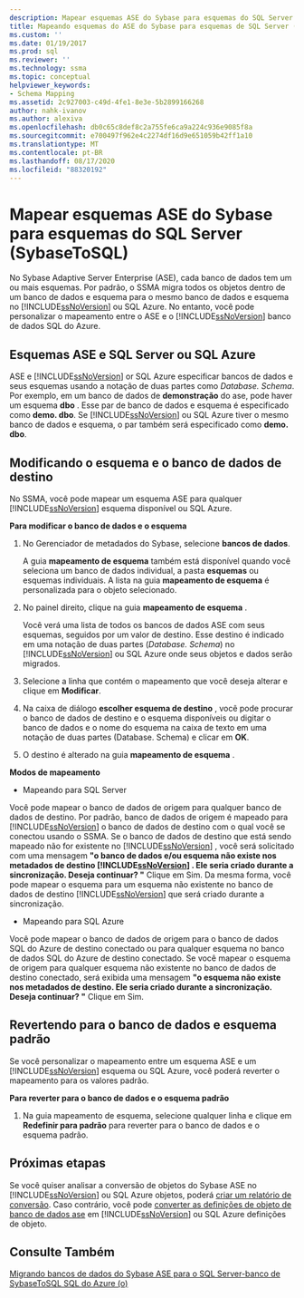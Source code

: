 ```yaml
---
description: Mapear esquemas ASE do Sybase para esquemas do SQL Server (SybaseToSQL)
title: Mapeando esquemas do ASE do Sybase para esquemas de SQL Server (SybaseToSQL) | Microsoft Docs
ms.custom: ''
ms.date: 01/19/2017
ms.prod: sql
ms.reviewer: ''
ms.technology: ssma
ms.topic: conceptual
helpviewer_keywords:
- Schema Mapping
ms.assetid: 2c927003-c49d-4fe1-8e3e-5b2899166268
author: nahk-ivanov
ms.author: alexiva
ms.openlocfilehash: db0c65c8def8c2a755fe6ca9a224c936e9085f8a
ms.sourcegitcommit: e700497f962e4c2274df16d9e651059b42ff1a10
ms.translationtype: MT
ms.contentlocale: pt-BR
ms.lasthandoff: 08/17/2020
ms.locfileid: "88320192"
---
```

# <a name="mapping-sybase-ase-schemas-to-sql-server-schemas-sybasetosql"></a>Mapear esquemas ASE do Sybase para esquemas do SQL Server (SybaseToSQL)
No Sybase Adaptive Server Enterprise (ASE), cada banco de dados tem um ou mais esquemas. Por padrão, o SSMA migra todos os objetos dentro de um banco de dados e esquema para o mesmo banco de dados e esquema no [!INCLUDE[ssNoVersion](../../includes/ssnoversion-md.md)] ou SQL Azure. No entanto, você pode personalizar o mapeamento entre o ASE e o [!INCLUDE[ssNoVersion](../../includes/ssnoversion-md.md)] banco de dados SQL do Azure.  
  
## <a name="ase-and-sql-server-or-sql-azure-schemas"></a>Esquemas ASE e SQL Server ou SQL Azure  
ASE e [!INCLUDE[ssNoVersion](../../includes/ssnoversion-md.md)] or SQL Azure especificar bancos de dados e seus esquemas usando a notação de duas partes como *Database. Schema*. Por exemplo, em um banco de dados de **demonstração** do ase, pode haver um esquema **dbo** . Esse par de banco de dados e esquema é especificado como **demo. dbo**. Se [!INCLUDE[ssNoVersion](../../includes/ssnoversion-md.md)] ou SQL Azure tiver o mesmo banco de dados e esquema, o par também será especificado como **demo. dbo**.  
  
## <a name="modifying-the-target-database-and-schema"></a>Modificando o esquema e o banco de dados de destino  
No SSMA, você pode mapear um esquema ASE para qualquer [!INCLUDE[ssNoVersion](../../includes/ssnoversion-md.md)] esquema disponível ou SQL Azure.  
  
**Para modificar o banco de dados e o esquema**  
  
1.  No Gerenciador de metadados do Sybase, selecione **bancos de dados**.  
  
    A guia **mapeamento de esquema** também está disponível quando você seleciona um banco de dados individual, a pasta **esquemas** ou esquemas individuais. A lista na guia **mapeamento de esquema** é personalizada para o objeto selecionado.  
  
2.  No painel direito, clique na guia **mapeamento de esquema** .  
  
    Você verá uma lista de todos os bancos de dados ASE com seus esquemas, seguidos por um valor de destino. Esse destino é indicado em uma notação de duas partes (*Database. Schema*) no [!INCLUDE[ssNoVersion](../../includes/ssnoversion-md.md)] ou SQL Azure onde seus objetos e dados serão migrados.  
  
3.  Selecione a linha que contém o mapeamento que você deseja alterar e clique em **Modificar**.  
  
4.  Na caixa de diálogo **escolher esquema de destino** , você pode procurar o banco de dados de destino e o esquema disponíveis ou digitar o banco de dados e o nome do esquema na caixa de texto em uma notação de duas partes (Database. Schema) e clicar em **OK**.  
  
5.  O destino é alterado na guia **mapeamento de esquema** .  
  
**Modos de mapeamento**  
  
-   Mapeando para SQL Server  
  
Você pode mapear o banco de dados de origem para qualquer banco de dados de destino. Por padrão, banco de dados de origem é mapeado para [!INCLUDE[ssNoVersion](../../includes/ssnoversion-md.md)] o banco de dados de destino com o qual você se conectou usando o SSMA. Se o banco de dados de destino que está sendo mapeado não for existente no [!INCLUDE[ssNoVersion](../../includes/ssnoversion-md.md)] , você será solicitado com uma mensagem **"o banco de dados e/ou esquema não existe nos metadados de destino [!INCLUDE[ssNoVersion](../../includes/ssnoversion-md.md)] . Ele seria criado durante a sincronização. Deseja continuar? "** Clique em Sim. Da mesma forma, você pode mapear o esquema para um esquema não existente no banco de dados de destino [!INCLUDE[ssNoVersion](../../includes/ssnoversion-md.md)] que será criado durante a sincronização.  
  
-   Mapeando para SQL Azure  
  
Você pode mapear o banco de dados de origem para o banco de dados SQL do Azure de destino conectado ou para qualquer esquema no banco de dados SQL do Azure de destino conectado. Se você mapear o esquema de origem para qualquer esquema não existente no banco de dados de destino conectado, será exibida uma mensagem **"o esquema não existe nos metadados de destino. Ele seria criado durante a sincronização. Deseja continuar? "** Clique em Sim.  
  
## <a name="reverting-to-the-default-database-and-schema"></a>Revertendo para o banco de dados e esquema padrão  
Se você personalizar o mapeamento entre um esquema ASE e um [!INCLUDE[ssNoVersion](../../includes/ssnoversion-md.md)] esquema ou SQL Azure, você poderá reverter o mapeamento para os valores padrão.  
  
**Para reverter para o banco de dados e o esquema padrão**  
  
1.  Na guia mapeamento de esquema, selecione qualquer linha e clique em **Redefinir para padrão** para reverter para o banco de dados e o esquema padrão.  
  
## <a name="next-steps"></a>Próximas etapas  
Se você quiser analisar a conversão de objetos do Sybase ASE no [!INCLUDE[ssNoVersion](../../includes/ssnoversion-md.md)] ou SQL Azure objetos, poderá [criar um relatório de conversão](assessing-sybase-ase-database-objects-for-conversion-sybasetosql.md). Caso contrário, você pode [converter as definições de objeto de banco de dados ase](converting-sybase-ase-database-objects-sybasetosql.md) em [!INCLUDE[ssNoVersion](../../includes/ssnoversion-md.md)] ou SQL Azure definições de objeto.  
  
## <a name="see-also"></a>Consulte Também  
[Migrando bancos de dados do Sybase ASE para o SQL Server-banco de SybaseToSQL SQL do Azure &#40;o&#41;](../../ssma/sybase/migrating-sybase-ase-databases-to-sql-server-azure-sql-db-sybasetosql.md)  
  
